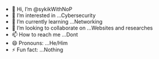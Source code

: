 - 👋 Hi, I’m @sykikWithNoP
- 👀 I’m interested in ...Cybersecurity
- 🌱 I’m currently learning ...Networking
- 💞️ I’m looking to collaborate on ...Websites and researches
- 📫 How to reach me ...Dont
- 😄 Pronouns: ...He/Him
- ⚡ Fun fact: ...Nothing

<!---
sykikWithNoP/sykikWithNoP is a ✨ special ✨ repository because its `README.md` (this file) appears on your GitHub profile.
You can click the Preview link to take a look at your changes.
--->
